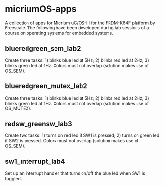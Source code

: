 # micriumOS-apps
A collection of apps for Micrium uC/OS-III for the FRDM-K64F platform by Freescale.
The following have been developed during lab sessions of a course on operating systems for embedded systems.

## blueredgreen_sem_lab2
Create three tasks: 1) blinks blue led at 5Hz; 2) blinks red led at 2Hz; 3) blinks green led at 1Hz.
Colors must not overlap (solution makes use of OS_SEM).

## blueredgreen_mutex_lab2
Create three tasks: 1) blinks blue led at 5Hz; 2) blinks red led at 2Hz; 3) blinks green led at 1Hz.
Colors must not overlap (solution makes use of OS_MUTEX).

## redsw_greensw_lab3
Create two tasks: 1) turns on red led if SW1 is pressed; 2) turns on green led if SW2 is pressed.
Colors must not overlap (solution makes use of OS_SEM).

## sw1_interrupt_lab4
Set up an interrupt handler that turns on/off the blue led when SW1 is toggled.

